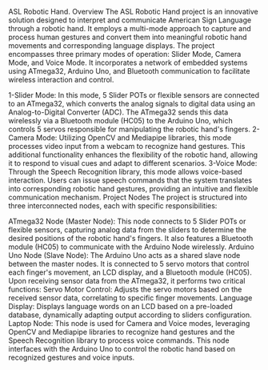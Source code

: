 ASL Robotic Hand.
Overview
The ASL Robotic Hand project is an innovative solution designed to interpret and communicate American Sign Language through a robotic hand. It employs a multi-mode approach to capture and process human gestures and convert them into meaningful robotic hand movements and corresponding language displays. The project encompasses three primary modes of operation: Slider Mode, Camera Mode, and Voice Mode. It incorporates a network of embedded systems using ATmega32, Arduino Uno, and Bluetooth communication to facilitate wireless interaction and control.

1-Slider Mode: In this mode, 5 Slider POTs or flexible sensors are connected to an ATmega32, which converts the analog signals to digital data using an Analog-to-Digital Converter (ADC). The ATmega32 sends this data wirelessly via a Bluetooth module (HC05) to the Arduino Uno, which controls 5 servos responsible for manipulating the robotic hand's fingers.
2-Camera Mode: Utilizing OpenCV and Mediapipe libraries, this mode processes video input from a webcam to recognize hand gestures. This additional functionality enhances the flexibility of the robotic hand, allowing it to respond to visual cues and adapt to different scenarios.
3-Voice Mode: Through the Speech Recognition library, this mode allows voice-based interaction. Users can issue speech commands that the system translates into corresponding robotic hand gestures, providing an intuitive and flexible communication mechanism.
Project Nodes
The project is structured into three interconnected nodes, each with specific responsibilities:

ATmega32 Node (Master Node): This node connects to 5 Slider POTs or flexible sensors, capturing analog data from the sliders to determine the desired positions of the robotic hand's fingers. It also features a Bluetooth module (HC05) to communicate with the Arduino Node wirelessly.
Arduino Uno Node (Slave Node): The Arduino Uno acts as a shared slave node between the master nodes. It is connected to 5 servo motors that control each finger's movement, an LCD display, and a Bluetooth module (HC05). Upon receiving sensor data from the ATmega32, it performs two critical functions:
Servo Motor Control: Adjusts the servo motors based on the received sensor data, correlating to specific finger movements.
Language Display: Displays language words on an LCD based on a pre-loaded database, dynamically adapting output according to sliders configuration.
Laptop Node: This node is used for Camera and Voice modes, leveraging OpenCV and Mediapipe libraries to recognize hand gestures and the Speech Recognition library to process voice commands. This node interfaces with the Arduino Uno to control the robotic hand based on recognized gestures and voice inputs.
